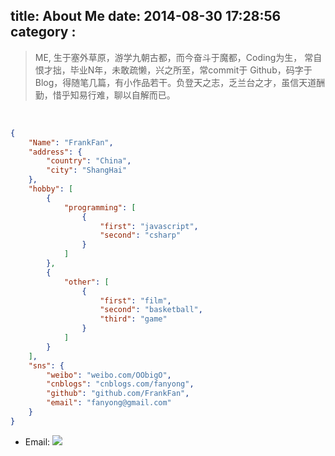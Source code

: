 title: About Me
date: 2014-08-30 17:28:56
category : 
---


> ME, 生于塞外草原，游学九朝古都，而今奋斗于魔都，Coding为生， 常自恨才拙，毕业N年，未敢疏懒，兴之所至，常commit于 Github，码字于Blog，得随笔几篇，有小作品若干。负登天之志，乏兰台之才，虽信天道酬勤，惜乎知易行难，聊以自解而已。

<br />

```json
{
    "Name": "FrankFan",
    "address": {
        "country": "China",
        "city": "ShangHai"
    },
    "hobby": [
        {            
            "programming": [
                {
                    "first": "javascript",
                    "second": "csharp"
                }
            ]
        },
        {
            "other": [
                {
                    "first": "film",
                    "second": "basketball",
                    "third": "game"
                }
            ]
        }
    ],
    "sns": {
        "weibo": "weibo.com/OObigO",
        "cnblogs": "cnblogs.com/fanyong",
        "github": "github.com/FrankFan",
        "email": "fanyong@gmail.com"
    }
}
```


+ Email: ![](http://images.cnitblog.com/blog/282019/201408/301733080016875)